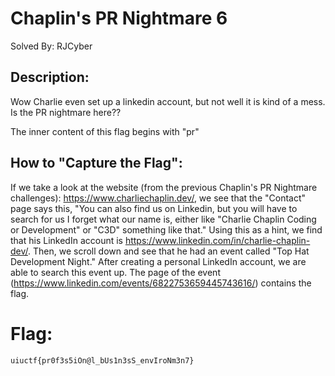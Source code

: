 
# Chaplin's PR Nightmare 6
Solved By: RJCyber

## Description:
Wow Charlie even set up a linkedin account, but not well it is kind of a mess. Is the PR nightmare here??

The inner content of this flag begins with "pr"

## How to "Capture the Flag":
If we take a look at the website (from the previous Chaplin's PR Nightmare challenges): https://www.charliechaplin.dev/, we see that the "Contact" page says this, "You can also find us on Linkedin, but you will have to search for us I forget what our name is, either like "Charlie Chaplin Coding or Development" or "C3D" something like that." Using this as a hint, we find that his LinkedIn account is https://www.linkedin.com/in/charlie-chaplin-dev/. Then, we scroll down and see that he had an event called "Top Hat Development Night." After creating a personal LinkedIn account, we are able to search this event up. The page of the event (https://www.linkedin.com/events/6822753659445743616/) contains the flag.

# Flag:
```uiuctf{pr0f3s5iOn@l_bUs1n3sS_envIroNm3n7}```

